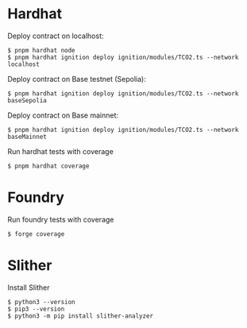 # Hardhat

Deploy contract on localhost:
```
$ pnpm hardhat node
$ pnpm hardhat ignition deploy ignition/modules/TCO2.ts --network localhost
```

Deploy contract on Base testnet (Sepolia):
```
$ pnpm hardhat ignition deploy ignition/modules/TCO2.ts --network baseSepolia
```

Deploy contract on Base mainnet:
```
$ pnpm hardhat ignition deploy ignition/modules/TCO2.ts --network baseMainnet
```

Run hardhat tests with coverage
```
$ pnpm hardhat coverage
```

# Foundry

Run foundry tests with coverage
```
$ forge coverage
```

# Slither

Install Slither
```
$ python3 --version
$ pip3 --version
$ python3 -m pip install slither-analyzer
```
